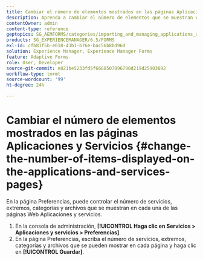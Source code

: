 ```yaml
---
title: Cambiar el número de elementos mostrados en las páginas Aplicaciones y Servicios
description: Aprenda a cambiar el número de elementos que se muestran en las páginas Aplicaciones y Servicios.
contentOwner: admin
content-type: reference
geptopics: SG_AEMFORMS/categories/importing_and_managing_applications_and_archives
products: SG_EXPERIENCEMANAGER/6.5/FORMS
exl-id: cfb81f5b-e018-43b1-b76e-bac56b8bd96d
solution: Experience Manager, Experience Manager Forms
feature: Adaptive Forms
role: User, Developer
source-git-commit: e821be5233fd5f6688507096790d219d25903892
workflow-type: tm+mt
source-wordcount: '99'
ht-degree: 24%

---
```


# Cambiar el número de elementos mostrados en las páginas Aplicaciones y Servicios {#change-the-number-of-items-displayed-on-the-applications-and-services-pages}

En la página Preferencias, puede controlar el número de servicios, extremos, categorías y archivos que se muestran en cada una de las páginas Web Aplicaciones y servicios.

1. En la consola de administración, **[!UICONTROL Haga clic en Servicios > Aplicaciones y servicios > Preferencias]**.
1. En la página Preferencias, escriba el número de servicios, extremos, categorías y archivos que se pueden mostrar en cada página y haga clic en **[!UICONTROL Guardar]**.
